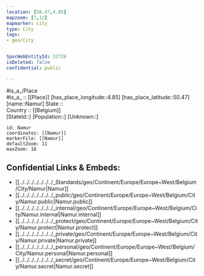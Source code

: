 ```yaml
---
location: [50.47,4.85] 
mapzoom: [7,12] 
mapmarker: city 
type: City
tags:
- geo/City


SpocWebEntityId: 32728
isDeleted: false
confidential: public

---
```

#is_a_/Place  
#is_a_ :: [[Place]] 
[has_place_longitude::4.85] 
[has_place_latitude::50.47] 
[name::Namur] 
State ::  
Country :: [[Belgium]]  
[StateId::] 
[Population::] 
[Unknown::] 


```leaflet
id: Namur
coordinates: [[Namur]] 
markerFile: [[Namur]] 
defaultZoom: 11 
maxZoom: 18
```


## Confidential Links & Embeds: 
- [[../../../../../../../_Standards/geo/Continent/Europe/Europe~West/Belgium/City/Namur|Namur]] 
- [[../../../../../../../_public/geo/Continent/Europe/Europe~West/Belgium/City/Namur.public|Namur.public]] 
- [[../../../../../../../_internal/geo/Continent/Europe/Europe~West/Belgium/City/Namur.internal|Namur.internal]] 
- [[../../../../../../../_protect/geo/Continent/Europe/Europe~West/Belgium/City/Namur.protect|Namur.protect]] 
- [[../../../../../../../_private/geo/Continent/Europe/Europe~West/Belgium/City/Namur.private|Namur.private]] 
- [[../../../../../../../_personal/geo/Continent/Europe/Europe~West/Belgium/City/Namur.personal|Namur.personal]] 
- [[../../../../../../../_secret/geo/Continent/Europe/Europe~West/Belgium/City/Namur.secret|Namur.secret]] 

